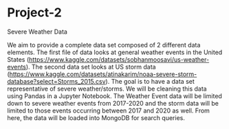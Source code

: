 # Project-2
Severe Weather Data

We aim to provide a complete data set composed of 2 different data elements. The first file of data looks at general weather events in the United States (https://www.kaggle.com/datasets/sobhanmoosavi/us-weather-events). The second data set looks at US storm data (https://www.kaggle.com/datasets/atinakarim/noaa-severe-storm-database?select=Storms_2015.csv). The goal is to have a data set representative of severe weather/storms. We will be cleaning this data using Pandas in a Jupyter Notebook. The Weather Event data will be limited down to severe weather events from 2017-2020 and the storm data will be limited to those events occurring between 2017 and 2020 as well. From here, the data will be loaded into MongoDB for search queries. 
